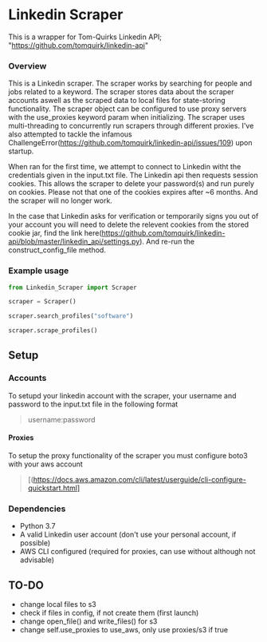 # Linkedin Scraper

This is a wrapper for Tom-Quirks Linkedin API; "https://github.com/tomquirk/linkedin-api"

### Overview
This is a Linkedin scraper. The scraper works by searching for people and jobs related to a keyword.
The scraper stores data about the scraper accounts aswell as the scraped data to local files for state-storing functionality. 
The scraper object can be configured to use proxy servers with the use_proxies keyword param when initializing. 
The scraper uses multi-threading to concurrently run scrapers through different proxies. I've also attempted to tackle the 
infamous ChallengeError(https://github.com/tomquirk/linkedin-api/issues/109) upon startup. 

When ran for the first time, we attempt to connect to Linkedin witht the credentials given in the input.txt file.
The Linkedin api then requests session cookies. This allows the scraper to delete your password(s) and run purely on cookies.
Please not that one of the cookies expires after ~6 months. And the scraper will no longer work. 

In the case that Linkedin asks for verification or temporarily signs you out of your account you will need to delete the relevent cookies
from the stored cookie jar, find the link here(https://github.com/tomquirk/linkedin-api/blob/master/linkedin_api/settings.py). And re-run the
construct_config_file method.

### Example usage

```python
from Linkedin_Scraper import Scraper

scraper = Scraper()

scraper.search_profiles("software")

scraper.scrape_profiles()
```

## Setup

### Accounts
To setupd your linkedin account with the scraper, your username and password to the input.txt file in the following format
> username:password

#### Proxies

To setup the proxy functionality of the scraper you must configure boto3 with your aws account

> [(https://docs.aws.amazon.com/cli/latest/userguide/cli-configure-quickstart.html]
### Dependencies

- Python 3.7
- A valid Linkedin user account (don't use your personal account, if possible)
- AWS CLI configured (required for proxies, can use without although not advisable)

## TO-DO
 - change local files to s3
 - check if files in config, if not create them (first launch)
 - change open_file() and write_files() for s3 
 - change self.use_proxies to use_aws, only use proxies/s3 if true
